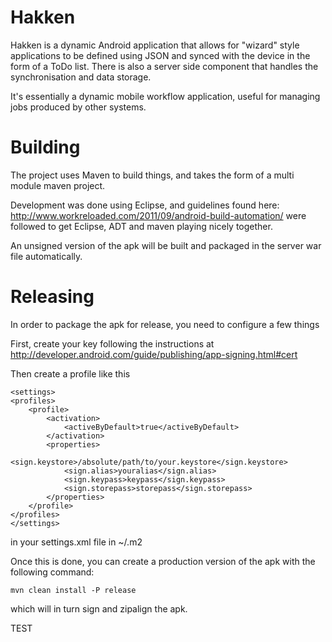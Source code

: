 Hakken
======

Hakken is a dynamic Android application that allows for "wizard" style applications to be defined using JSON and synced with the device in the form of a ToDo list. There is also a server side component that handles the synchronisation and data storage.

It's essentially a dynamic mobile workflow application, useful for managing jobs produced by other systems.

Building
========
The project uses Maven to build things, and takes the form of a multi module maven project.

Development was done using Eclipse, and guidelines found here: http://www.workreloaded.com/2011/09/android-build-automation/ were followed to get Eclipse, ADT and maven playing nicely together. 

An unsigned version of the apk will be built and packaged in the server war file automatically.

Releasing
=========
In order to package the apk for release, you need to configure a few things

First, create your key following the instructions at http://developer.android.com/guide/publishing/app-signing.html#cert

Then create a profile like this

    <settings>
    <profiles>
        <profile>
            <activation>
                <activeByDefault>true</activeByDefault>
            </activation>
            <properties>
                <sign.keystore>/absolute/path/to/your.keystore</sign.keystore>
                <sign.alias>youralias</sign.alias>
                <sign.keypass>keypass</sign.keypass>
                <sign.storepass>storepass</sign.storepass>
            </properties>
        </profile>
    </profiles>
    </settings>

in your settings.xml file in ~/.m2

Once this is done, you can create a production version of the apk with the following command:

    mvn clean install -P release

which will in turn sign and zipalign the apk.

TEST